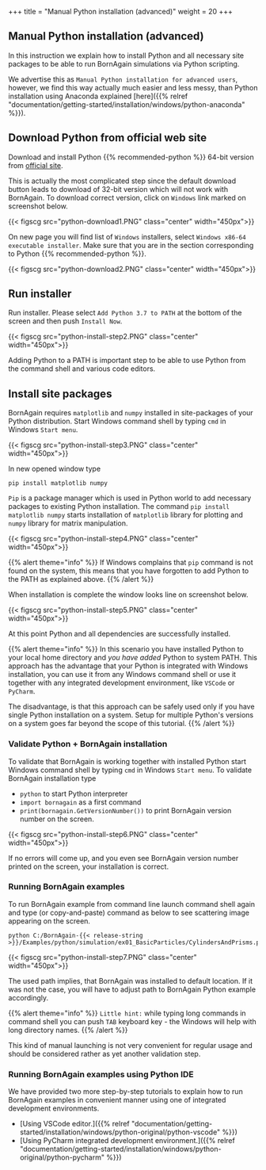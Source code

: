 +++
title = "Manual Python installation (advanced)"
weight = 20
+++

## Manual Python installation  (advanced)

In this instruction we explain how to install Python and all necessary site packages
to be able to run BornAgain simulations via Python scripting.

We advertise this as `Manual Python installation for advanced users`, however, we find this way actually much
easier and less messy, than Python installation using Anaconda explained [here]({{% relref "documentation/getting-started/installation/windows/python-anaconda" %}}).


## Download Python from official web site

Download and install Python {{% recommended-python %}} 64-bit version from [official site](https://www.python.org/download). 

This is actually the most complicated step since the
default download button leads to download of 32-bit version which will not work with BornAgain.
To download correct version, click on `Windows` link marked on screenshot below.

{{< figscg src="python-download1.PNG" class="center" width="450px">}}

On new page you will find list of `Windows` installers, select `Windows x86-64 executable installer`. Make sure that you are in
the section corresponding to Python {{% recommended-python %}}.

{{< figscg src="python-download2.PNG" class="center" width="450px">}}


## Run installer

Run installer. Please select `Add Python 3.7 to PATH` at the bottom of the screen and then push `Install Now`.

{{< figscg src="python-install-step2.PNG" class="center" width="450px">}}

Adding Python to a PATH is important step to be able to use Python from the command shell and various code editors.

## Install site packages

BornAgain requires `matplotlib` and `numpy` installed in site-packages of your Python distribution.
Start Windows command shell by typing `cmd` in Windows `Start menu`.

{{< figscg src="python-install-step3.PNG" class="center" width="450px">}}

In new opened window type

```
pip install matplotlib numpy
```

`Pip` is a package manager which is used in Python world to add necessary packages to existing Python installation.
The command `pip install matplotlib numpy` starts installation of `matplotlib` library for plotting and `numpy` library for matrix manipulation.

{{< figscg src="python-install-step4.PNG" class="center" width="450px">}}

{{% alert theme="info" %}}
If Windows complains that `pip` command is not found on the system, this means that you have forgotten to add Python to the PATH as explained above.
{{% /alert %}}

When installation is complete the window looks line on screenshot below.

{{< figscg src="python-install-step5.PNG" class="center" width="450px">}}

At this point Python and all dependencies are successfully installed.

{{% alert theme="info" %}}
In this scenario you have installed Python to your local home directory and _you have added_
Python to system PATH. This approach has the advantage that your Python is integrated with Windows installation,
you can use it from any Windows command shell or use it together with any integrated development environment, like
`VSCode` or `PyCharm`. 

The disadvantage, is that this approach can be safely used only if you have single Python installation
on a system. Setup for multiple Python's versions on a system goes far beyond the scope of this tutorial.
{{% /alert %}}


### Validate Python + BornAgain installation

To validate that BornAgain is working together with installed Python 
start Windows command shell by typing `cmd` in Windows `Start menu`.
To validate BornAgain installation type 

+ `python` to start Python interpreter
+ `import bornagain` as a first command
+ `print(bornagain.GetVersionNumber())` to print BornAgain version number on the screen.

{{< figscg src="python-install-step6.PNG" class="center" width="450px">}}

If no errors will come up, and you even see BornAgain version number printed on the screen, your installation is correct.


### Running BornAgain examples

To run BornAgain example from command line launch command shell again and
type (or copy-and-paste) command as below to see scattering image appearing on the screen.

```
python C:/BornAgain-{{< release-string >}}/Examples/python/simulation/ex01_BasicParticles/CylindersAndPrisms.py
```

{{< figscg src="python-install-step7.PNG" class="center" width="450px">}}

The used path implies, that BornAgain was installed to default location. If it was not the case, you will have to adjust path to BornAgain Python example accordingly.

{{% alert theme="info" %}}
`Little hint:` while typing long commands in command shell you can push `TAB` keyboard key - the Windows will help with long directory names.
{{% /alert %}}

This kind of manual launching is not very convenient for regular usage and should be considered rather as yet another validation step.

### Running BornAgain examples using Python IDE

We have provided  two more step-by-step tutorials to explain how to run BornAgain examples in convenient manner using one of integrated development environments.

+ [Using VSCode editor.]({{% relref "documentation/getting-started/installation/windows/python-original/python-vscode" %}})
+ [Using PyCharm integrated development environment.]({{% relref "documentation/getting-started/installation/windows/python-original/python-pycharm" %}})
